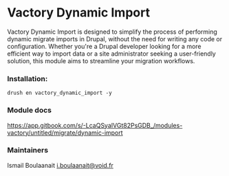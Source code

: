 # Vactory Dynamic Import
Vactory Dynamic Import is designed to simplify the process
of performing dynamic migrate imports in Drupal, without the
need for writing any code or configuration. Whether you're a
Drupal developer looking for a more efficient way to import
data or a site administrator seeking a user-friendly solution,
this module aims to streamline your migration workflows.

### Installation:
`drush en vactory_dynamic_import -y`

### Module docs
https://app.gitbook.com/s/-LcaQSyaIVGt82PsGDB_/modules-vactory/untitled/migrate/dynamic-import

### Maintainers
Ismail Boulaanait <i.boulaanait@void.fr>
